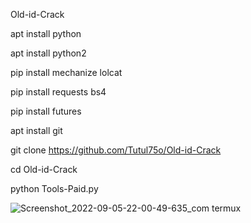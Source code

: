 Old-id-Crack

apt install python

apt install python2

pip install mechanize lolcat

 pip install requests bs4

 pip install futures

apt install git

git clone https://github.com/Tutul75o/Old-id-Crack

cd Old-id-Crack

python Tools-Paid.py













![Screenshot_2022-09-05-22-00-49-635_com termux](https://user-images.githubusercontent.com/106426526/188550131-376311ab-2a2f-4d99-a65a-e21680a059ca.jpg)
